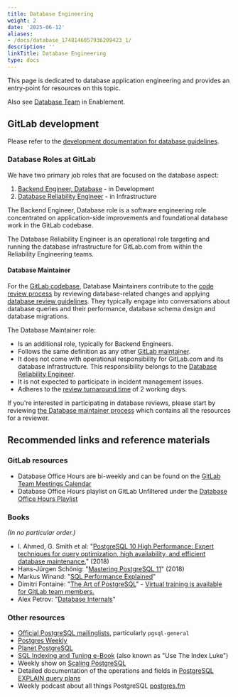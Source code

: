 ```yaml
---
title: Database Engineering
weight: 2
date: '2025-06-12'
aliases:
- /docs/database_1748146057936209423_1/
description: ''
linkTitle: Database Engineering
type: docs
---
```


This page is dedicated to database application engineering and provides an entry-point for resources on this topic.

Also see [Database Team](/handbook/engineering/infrastructure-platforms/data-access/database-framework/) in Enablement.

## GitLab development

Please refer to the [development documentation for database guidelines](https://docs.gitlab.com/ee/development/#database-guides).

### Database Roles at GitLab

We have two primary job roles that are focused on the database aspect:

1. [Backend Engineer, Database](/job-families/engineering/backend-engineer/) - in Development
2. [Database Reliability Engineer](/job-families/engineering/infrastructure/database-reliability-engineer/) - in Infrastructure

The Backend Engineer, Database role is a software engineering role concentrated on application-side improvements and foundational database work in the GitLab codebase.

The Database Reliability Engineer is an operational role targeting and running the database infrastructure for GitLab.com from within the Reliability Engineering teams.

#### Database Maintainer

For the [GitLab codebase](https://gitlab.com/gitlab-org/gitlab), Database Maintainers contribute to the [code review process](https://docs.gitlab.com/ee/development/code_review.html) by reviewing database-related changes and applying [database review guidelines](https://docs.gitlab.com/ee/development/database_review.html). They typically engage into conversations about database queries and their performance, database schema design and database migrations.

The Database Maintainer role:

* Is an additional role, typically for Backend Engineers.
* Follows the same definition as any other [GitLab maintainer](/handbook/engineering/workflow/code-review/#maintainer).
* It does not come with operational responsibility for GitLab.com and its database infrastructure. This responsibility belongs to the [Database Reliability Engineer](/job-families/engineering/infrastructure/database-reliability-engineer/).
* It is not expected to participate in incident management issues.
* Adheres to the [review turnaround time](https://docs.gitlab.com/ee/development/code_review.html#review-turnaround-time) of 2 working days.

If you're interested in participating in database reviews, please start by reviewing [the Database maintainer process](https://gitlab.com/gitlab-com/www-gitlab-com/-/blob/master/sites/handbook/source/handbook/engineering/workflow/code-review/index.md#project-maintainer-process-for-gitlab-database) which contains all the resources for a reviewer.

## Recommended links and reference materials

### GitLab resources

* Database Office Hours are bi-weekly and can be found on the [GitLab Team Meetings Calendar](/handbook/tools-and-tips/#gitlab-team-meetings-calendar)
* Database Office Hours playlist on GitLab Unfiltered under the [Database Office Hours Playlist](https://www.youtube.com/playlist?list=PL05JrBw4t0Kp-kqXeiF7fF7cFYaKtdqXM)

### Books

*(In no particular order.)*

* I. Ahmed, G. Smith et al: "[PostgreSQL 10 High Performance: Expert techniques for query optimization, high availability, and efficient database maintenance.](https://www.amazon.com/dp/1788474481)" (2018)
* Hans-Jürgen Schönig: "[Mastering PostgreSQL 11](https://www.amazon.com/Mastering-PostgreSQL-techniques-fault-tolerant-applications/dp/1789537819)" (2018)
* Markus Winand: "[SQL Performance Explained](https://sql-performance-explained.com/)"
* Dimitri Fontaine: "[The Art of PostgreSQL](https://theartofpostgresql.com/)" - [Virtual training is available for GitLab team members.](https://gitlab.com/gitlab-org/database-team/team-tasks/-/issues/23)
* Alex Petrov: "[Database Internals](https://www.databass.dev/)"

### Other resources

* [Official PostgreSQL mailinglists](https://www.postgresql.org/list/), particularly `pgsql-general`
* [Postgres Weekly](https://postgresweekly.com)
* [Planet PostgreSQL](https://planet.postgresql.org)
* [SQL Indexing and Tuning e-Book](https://use-the-index-luke.com/) (also known as "Use The Index Luke")
* Weekly show on [Scaling PostgreSQL](https://www.scalingpostgres.com/)
* Detailed documentation of the operations and fields in [PostgreSQL EXPLAIN query plans](https://www.pgmustard.com/docs/explain)
* Weekly podcast about all things PostgreSQL [postgres.fm](https://postgres.fm)
